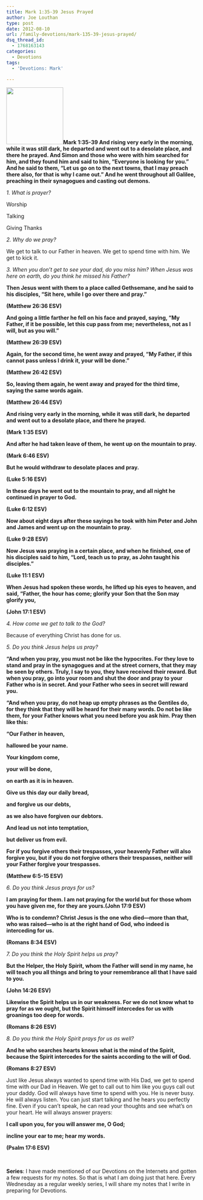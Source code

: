 ```yaml
---
title: Mark 1:35-39 Jesus Prayed
author: Joe Louthan
type: post
date: 2012-08-10
url: /family-devotions/mark-135-39-jesus-prayed/
dsq_thread_id:
  - 1768163143
categories:
  - Devotions
tags:
  - 'Devotions: Mark'

---
```

**[<img class="alignright size-thumbnail wp-image-190" title="christ-in-gesthemane-01" alt="" src="https://i1.wp.com/theologic.us/wp-content/uploads/2012/08/christ-in-gesthemane-01.jpg?resize=150%2C150" width="150" height="150" srcset="https://i1.wp.com/theologic.us/wp-content/uploads/2012/08/christ-in-gesthemane-01.jpg?resize=150%2C150 150w, https://i1.wp.com/theologic.us/wp-content/uploads/2012/08/christ-in-gesthemane-01.jpg?zoom=2&resize=150%2C150 300w" sizes="(max-width: 150px) 100vw, 150px" data-recalc-dims="1" />][1]Mark 1:35-39 And rising very early in the morning, while it was still dark, he departed and went out to a desolate place, and there he prayed. And Simon and those who were with him searched for him, and they found him and said to him, “Everyone is looking for you.” And he said to them, “Let us go on to the next towns, that I may preach there also, for that is why I came out.” And he went throughout all Galilee, preaching in their synagogues and casting out demons.**

_1. What is prayer?_
  
Worship
  
Talking
  
Giving Thanks

_2. Why do we pray?_
  
We get to talk to our Father in heaven. We get to spend time with him. We get to kick it.

_3. When you don&#8217;t get to see your dad, do you miss him? When Jesus was here on earth, do you think he missed his Father?_

 **Then Jesus went with them to a place called Gethsemane, and he said to his disciples, “Sit here, while I go over there and pray.”**
  
 **(Matthew 26:36 ESV)**

**And going a little farther he fell on his face and prayed, saying, “My Father, if it be possible, let this cup pass from me; nevertheless, not as I will, but as you will.”**
  
 **(Matthew 26:39 ESV)**

**Again, for the second time, he went away and prayed, “My Father, if this cannot pass unless I drink it, your will be done.”**
  
 **(Matthew 26:42 ESV)**

**So, leaving them again, he went away and prayed for the third time, saying the same words again.**
  
 **(Matthew 26:44 ESV)**

**And rising very early in the morning, while it was still dark, he departed and went out to a desolate place, and there he prayed.**
  
 **(Mark 1:35 ESV)**

**And after he had taken leave of them, he went up on the mountain to pray.**
  
 **(Mark 6:46 ESV)**

**But he would withdraw to desolate places and pray.**
  
 **(Luke 5:16 ESV)**

**In these days he went out to the mountain to pray, and all night he continued in prayer to God.**
  
 **(Luke 6:12 ESV)**

**Now about eight days after these sayings he took with him Peter and John and James and went up on the mountain to pray.**
  
 **(Luke 9:28 ESV)**

**Now Jesus was praying in a certain place, and when he finished, one of his disciples said to him, “Lord, teach us to pray, as John taught his disciples.”**
  
 **(Luke 11:1 ESV)**

**When Jesus had spoken these words, he lifted up his eyes to heaven, and said, “Father, the hour has come; glorify your Son that the Son may glorify you,**
  
 **(John 17:1 ESV)**

_4. How come we get to talk to the God?_
  
Because of everything Christ has done for us.

_5. Do you think Jesus helps us pray?_
  
**“And when you pray, you must not be like the hypocrites. For they love to stand and pray in the synagogues and at the street corners, that they may be seen by others. Truly, I say to you, they have received their reward. But when you pray, go into your room and shut the door and pray to your Father who is in secret. And your Father who sees in secret will reward you.**

 **“And when you pray, do not heap up empty phrases as the Gentiles do, for they think that they will be heard for their many words. Do not be like them, for your Father knows what you need before you ask him. Pray then like this:**

 **“Our Father in heaven,**
  
 **hallowed be your name.**
  
 **Your kingdom come,**
  
 **your will be done,**
  
 **on earth as it is in heaven.**
  
 **Give us this day our daily bread,**
  
 **and forgive us our debts,**
  
 **as we also have forgiven our debtors.**
  
 **And lead us not into temptation,**
  
 **but deliver us from evil.**

 **For if you forgive others their trespasses, your heavenly Father will also forgive you, but if you do not forgive others their trespasses, neither will your Father forgive your trespasses.**
  
 **(Matthew 6:5-15 ESV)**

_6. Do you think Jesus prays for us?_
  
**I am praying for them. I am not praying for the world but for those whom you have given me, for they are yours.(John 17:9 ESV)**

**Who is to condemn? Christ Jesus is the one who died—more than that, who was raised—who is at the right hand of God, who indeed is interceding for us.**
  
 **(Romans 8:34 ESV)**

_7. Do you think the Holy Spirit helps us pray?_
  
**But the Helper, the Holy Spirit, whom the Father will send in my name, he will teach you all things and bring to your remembrance all that I have said to you.**
  
 **(John 14:26 ESV)**

**Likewise the Spirit helps us in our weakness. For we do not know what to pray for as we ought, but the Spirit himself intercedes for us with groanings too deep for words.**
  
 **(Romans 8:26 ESV)**

_8. Do you think the Holy Spirit prays for us as well?_
  
**And he who searches hearts knows what is the mind of the Spirit, because the Spirit intercedes for the saints according to the will of God.**
  
 **(Romans 8:27 ESV)**

Just like Jesus always wanted to spend time with His Dad, we get to spend time with our Dad in Heaven. We get to call out to him like you guys call out your daddy. God will always have time to spend with you. He is never busy. He will always listen. You can just start talking and he hears you perfectly fine. Even if you can&#8217;t speak, he can read your thoughts and see what&#8217;s on your heart. He will always answer prayers:

**I call upon you, for you will answer me, O God;**
  
 **incline your ear to me; hear my words.**
  
 **(Psalm 17:6 ESV)**

&nbsp;

**Series**: I have made mentioned of our Devotions on the Internets and gotten a few requests for my notes. So that is what I am doing just that here. Every Wednesday as a regular weekly series, I will share my notes that I write in preparing for Devotions.

 [1]: https://i1.wp.com/theologic.us/wp-content/uploads/2012/08/christ-in-gesthemane-01.jpg